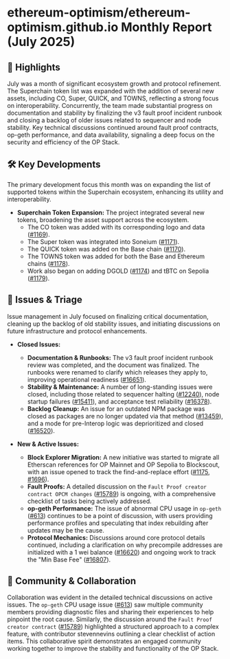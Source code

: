 # ethereum-optimism/ethereum-optimism.github.io Monthly Report (July 2025)

## 🚀 Highlights
July was a month of significant ecosystem growth and protocol refinement. The Superchain token list was expanded with the addition of several new assets, including CO, Super, QUICK, and TOWNS, reflecting a strong focus on interoperability. Concurrently, the team made substantial progress on documentation and stability by finalizing the v3 fault proof incident runbook and closing a backlog of older issues related to sequencer and node stability. Key technical discussions continued around fault proof contracts, op-geth performance, and data availability, signaling a deep focus on the security and efficiency of the OP Stack.

## 🛠️ Key Developments
The primary development focus this month was on expanding the list of supported tokens within the Superchain ecosystem, enhancing its utility and interoperability.

*   **Superchain Token Expansion:** The project integrated several new tokens, broadening the asset support across the ecosystem.
    *   The CO token was added with its corresponding logo and data ([#1169](https://github.com/ethereum-optimism/ethereum-optimism.github.io/pull/1169)).
    *   The Super token was integrated into Soneium ([#1171](https://github.com/ethereum-optimism/ethereum-optimism.github.io/pull/1171)).
    *   The QUICK token was added on the Base chain ([#1170](https://github.com/ethereum-optimism/ethereum-optimism.github.io/pull/1170)).
    *   The TOWNS token was added for both the Base and Ethereum chains ([#1178](https://github.com/ethereum-optimism/ethereum-optimism.github.io/pull/1178)).
    *   Work also began on adding DGOLD ([#1174](https://github.com/ethereum-optimism/ethereum-optimism.github.io/pull/1174)) and tBTC on Sepolia ([#1179](https://github.com/ethereum-optimism/ethereum-optimism.github.io/pull/1179)).

## 🐛 Issues & Triage
Issue management in July focused on finalizing critical documentation, cleaning up the backlog of old stability issues, and initiating discussions on future infrastructure and protocol enhancements.

*   **Closed Issues:**
    *   **Documentation & Runbooks:** The v3 fault proof incident runbook review was completed, and the document was finalized. The runbooks were renamed to clarify which releases they apply to, improving operational readiness ([#16651](https://github.com/ethereum-optimism/ethereum-optimism.github.io/issues/16651)).
    *   **Stability & Maintenance:** A number of long-standing issues were closed, including those related to sequencer halting ([#12240](https://github.com/ethereum-optimism/ethereum-optimism.github.io/issues/12240)), node startup failures ([#15411](https://github.com/ethereum-optimism/ethereum-optimism.github.io/issues/15411)), and acceptance test reliability ([#16378](https://github.com/ethereum-optimism/ethereum-optimism.github.io/issues/16378)).
    *   **Backlog Cleanup:** An issue for an outdated NPM package was closed as packages are no longer updated via that method ([#13459](https://github.com/ethereum-optimism/ethereum-optimism.github.io/issues/13459)), and a mode for pre-Interop logic was deprioritized and closed ([#16520](https://github.com/ethereum-optimism/ethereum-optimism.github.io/issues/16520)).

*   **New & Active Issues:**
    *   **Block Explorer Migration:** A new initiative was started to migrate all Etherscan references for OP Mainnet and OP Sepolia to Blockscout, with an issue opened to track the find-and-replace effort ([#1175](https://github.com/ethereum-optimism/ethereum-optimism.github.io/issues/1175), [#1696](https://github.com/ethereum-optimism/ethereum-optimism.github.io/issues/1696)).
    *   **Fault Proofs:** A detailed discussion on the `Fault Proof creator contract OPCM changes` ([#15789](https://github.com/ethereum-optimism/ethereum-optimism.github.io/issues/15789)) is ongoing, with a comprehensive checklist of tasks being actively addressed.
    *   **op-geth Performance:** The issue of abnormal CPU usage in `op-geth` ([#613](https://github.com/ethereum-optimism/ethereum-optimism.github.io/issues/613)) continues to be a point of discussion, with users providing performance profiles and speculating that index rebuilding after updates may be the cause.
    *   **Protocol Mechanics:** Discussions around core protocol details continued, including a clarification on why precompile addresses are initialized with a 1 wei balance ([#16620](https://github.com/ethereum-optimism/ethereum-optimism.github.io/issues/16620)) and ongoing work to track the "Min Base Fee" ([#16807](https://github.com/ethereum-optimism/ethereum-optimism.github.io/issues/16807)).

## 💬 Community & Collaboration
Collaboration was evident in the detailed technical discussions on active issues. The `op-geth` CPU usage issue ([#613](https://github.com/ethereum-optimism/ethereum-optimism.github.io/issues/613)) saw multiple community members providing diagnostic files and sharing their experiences to help pinpoint the root cause. Similarly, the discussion around the `Fault Proof creator contract` ([#15789](https://github.com/ethereum-optimism/ethereum-optimism.github.io/issues/15789)) highlighted a structured approach to a complex feature, with contributor stevennevins outlining a clear checklist of action items. This collaborative spirit demonstrates an engaged community working together to improve the stability and functionality of the OP Stack.